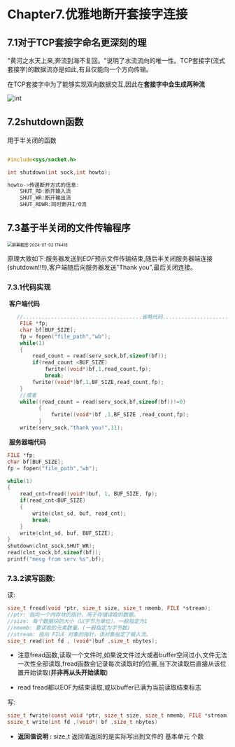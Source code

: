 #  Chapter7.优雅地断开套接字连接



## 7.1对于TCP套接字命名更深刻的理

"黄河之水天上来,奔流到海不复回。"说明了水流流向的唯一性。TCP套接字(流式套接字)的数据流亦是如此,有且仅能向一个方向传输。

在TCP套接字中为了能够实现双向数据交互,因此在**套接字中会生成两种流**

![int](C:\Users\32939\AppData\Roaming\Typora\typora-user-images\image-20240702173255744.png)

## 7.2shutdown函数

用于半关闭的函数

```c++

#include<sys/socket.h>

int shutdown(int sock,int howto);

howto->传递断开方式的信息:
    SHUT_RD:断开输入流
    SHUT_WR:断开输出流
    SHUT_RDWR:同时断开I/O流
```

### 

## 7.3基于半关闭的文件传输程序



<img src="C:\Users\32939\Desktop\github_repo\TCP-IP-StudyNotes\Chapter7\屏幕截图 2024-07-02 174418.png" alt="屏幕截图 2024-07-02 174418" style="zoom:67%;" />

​                             原理大致如下:服务器发送到*EOF*预示文件传输结束,随后半关闭服务器端连接(shutdown!!!!),客户端随后向服务器发送"Thank you",最后关闭连接。

###     7.3.1代码实现

​                                                                          **客户端代码**

```c++
   //......................................省略代码....................................
    FILE *fp;
    char bf[BUF_SIZE];
    fp = fopen("file_path","wb");
    while(1)
    {
        read_count = read(serv_sock,bf,sizeof(bf));
        if(read_count <BUF_SIZE)
            fwrite((void*)bf,1,read_count,fp);
            break;
        fwrite((void*)bf,1,BF_SIZE,read_count,fp);
    }
    //或者
    while((read_count = read(serv_sock,bf,sizeof(bf))!=0)
          {
              fwrite((void*)bf ,1,BF_SIZE ,read_count,fp);
          }
    write(serv_sock,"thank you!",11);      

```

​                                                                          **服务器端代码**

```c++
FILE *fp;
char bf[BUF_SIZE];
fp = fopen("file_path","wb");

while(1)
{
	read_cnt=fread((void*)buf, 1, BUF_SIZE, fp);
	if(read_cnt<BUF_SIZE)
	{
		write(clnt_sd, buf, read_cnt);
		break;
	}
	write(clnt_sd, buf, BUF_SIZE);
}
shutdown(clnt_sock,SHUT_WR);
read(clnt_sock,bf,sizeof(bf));
printf("mesg from serv %s",bf);

```

###   7.3.2读写函数:

读:

```c
size_t fread(void *ptr, size_t size, size_t nmemb, FILE *stream);
//ptr: 指向一个内存块的指针，用于存储读取的数据。
//size: 每个数据块的大小（以字节为单位）。一般指定为1
//nmemb: 要读取的元素数量。(一般指定为字节数)
//stream: 指向 FILE 对象的指针，该对象指定了输入流。
size_t read(int fd , (void*)buf ,size_t nbytes);


```

- 注意fread函数,读取一个文件时,如果说文件过大或者buffer空间过小,文件无法一次性全部读取,fread函数会记录每次读取时的位置,当下次读取后直接从该位置开始读取(**并非再从头开始读取**)

- read fread都以EOF为结束读取,或以buffer已满为当前读取结束标志

   

写:

```c
size_t fwrite(const void *ptr, size_t size, size_t nmemb, FILE *stream)
ssize_t write(int fd ,(void*) bf ,size_t nbytes)
```

- **返回值说明 :** size_t 返回值返回的是实际写出到文件的 基本单元 个数 
